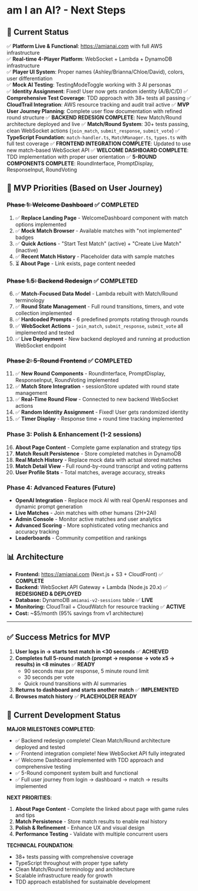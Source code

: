 # am I an AI? - Next Steps

## 🎉 **Current Status**

✅ **Platform Live & Functional**: https://amianai.com with full AWS infrastructure  
✅ **Real-time 4-Player Platform**: WebSocket + Lambda + DynamoDB infrastructure  
✅ **Player UI System**: Proper names (Ashley/Brianna/Chloe/David), colors, user differentiation  
✅ **Mock AI Testing**: TestingModeToggle working with 3 AI personas  
✅ **Identity Assignment**: Fixed! User now gets random identity (A/B/C/D)
✅ **Comprehensive Test Coverage**: TDD approach with 38+ tests all passing
✅ **CloudTrail Integration**: AWS resource tracking and audit trail active
✅ **MVP User Journey Planning**: Complete user flow documentation with refined round structure
✅ **BACKEND REDESIGN COMPLETE**: New Match/Round architecture deployed and live
✅ **Match/Round System**: 30+ tests passing, clean WebSocket actions (`join_match`, `submit_response`, `submit_vote`)
✅ **TypeScript Foundation**: `match-handler.ts`, `MatchManager.ts`, `types.ts` with full test coverage
✅ **FRONTEND INTEGRATION COMPLETE**: Updated to use new match-based WebSocket API
✅ **WELCOME DASHBOARD COMPLETE**: TDD implementation with proper user orientation
✅ **5-ROUND COMPONENTS COMPLETE**: RoundInterface, PromptDisplay, ResponseInput, RoundVoting

## 🎯 **MVP Priorities** (Based on User Journey)

### **~~Phase 1: Welcome Dashboard~~ ✅ COMPLETED**
1. ✅ **Replace Landing Page** - WelcomeDashboard component with match options implemented
2. ✅ **Mock Match Browser** - Available matches with "not implemented" badges
3. ✅ **Quick Actions** - "Start Test Match" (active) + "Create Live Match" (inactive)
4. ✅ **Recent Match History** - Placeholder data with sample matches
5. ⏳ **About Page** - Link exists, page content needed

### **~~Phase 1.5: Backend Redesign~~ ✅ COMPLETED**
6. ✅ **Match-Focused Data Model** - Lambda rebuilt with Match/Round terminology
7. ✅ **Round State Management** - Full round transitions, timers, and vote collection implemented
8. ✅ **Hardcoded Prompts** - 6 predefined prompts rotating through rounds
9. ✅ **WebSocket Actions** - `join_match`, `submit_response`, `submit_vote` all implemented and tested
10. ✅ **Live Deployment** - New backend deployed and running at production WebSocket endpoint

### **~~Phase 2: 5-Round Frontend~~ ✅ COMPLETED**
11. ✅ **New Round Components** - RoundInterface, PromptDisplay, ResponseInput, RoundVoting implemented
12. ✅ **Match Store Integration** - sessionStore updated with round state management 
13. ✅ **Real-Time Round Flow** - Connected to new backend WebSocket actions
14. ✅ **Random Identity Assignment** - Fixed! User gets randomized identity
15. ✅ **Timer Display** - Response time + round time tracking implemented

### **Phase 3: Polish & Enhancement (1-2 sessions)**
16. **About Page Content** - Complete game explanation and strategy tips
17. **Match Result Persistence** - Store completed matches in DynamoDB
18. **Real Match History** - Replace mock data with actual stored matches
19. **Match Detail View** - Full round-by-round transcript and voting patterns
20. **User Profile Stats** - Total matches, average accuracy, streaks

### **Phase 4: Advanced Features (Future)**
- **OpenAI Integration** - Replace mock AI with real OpenAI responses and dynamic prompt generation
- **Live Matches** - Join matches with other humans (2H+2AI)
- **Admin Console** - Monitor active matches and user analytics
- **Advanced Scoring** - More sophisticated voting mechanics and accuracy tracking
- **Leaderboards** - Community competition and rankings

## 📊 **Architecture**

- **Frontend:** https://amianai.com (Next.js + S3 + CloudFront) ✅ **COMPLETE**
- **Backend:** WebSocket API Gateway + Lambda (Node.js 20.x) ✅ **REDESIGNED & DEPLOYED**
- **Database:** DynamoDB `amianai-v2-sessions` table ✅ **LIVE**
- **Monitoring:** CloudTrail + CloudWatch for resource tracking ✅ **ACTIVE**
- **Cost:** ~$5/month (95% savings from v1 architecture)

---

## ✅ **Success Metrics for MVP**

1. **User logs in → starts test match in <30 seconds** ✅ **ACHIEVED**
2. **Completes full 5-round match (prompt → response → vote x5 → results) in <8 minutes** ✅ **READY**
   - 90 seconds max per response, 5 minute round limit
   - 30 seconds per vote
   - Quick round transitions with AI summaries
3. **Returns to dashboard and starts another match** ✅ **IMPLEMENTED** 
4. **Browses match history** ✅ **PLACEHOLDER READY**

## 🎯 **Current Development Status**

**MAJOR MILESTONES COMPLETED**:
- ✅ Backend redesign complete! Clean Match/Round architecture deployed and tested
- ✅ Frontend integration complete! New WebSocket API fully integrated 
- ✅ Welcome Dashboard implemented with TDD approach and comprehensive testing
- ✅ 5-Round component system built and functional
- ✅ Full user journey from login → dashboard → match → results implemented

**NEXT PRIORITIES**:
1. **About Page Content** - Complete the linked about page with game rules and tips
2. **Match Persistence** - Store match results to enable real history
3. **Polish & Refinement** - Enhance UX and visual design
4. **Performance Testing** - Validate with multiple concurrent users

**TECHNICAL FOUNDATION**:
- 38+ tests passing with comprehensive coverage
- TypeScript throughout with proper type safety
- Clean Match/Round terminology and architecture
- Scalable infrastructure ready for growth
- TDD approach established for sustainable development
